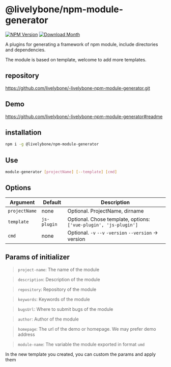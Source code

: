 # @livelybone/npm-module-generator
[![NPM Version](http://img.shields.io/npm/v/@livelybone/npm-module-generator.svg?style=flat-square)](https://www.npmjs.com/package/@livelybone/npm-module-generator)
[![Download Month](http://img.shields.io/npm/dm/@livelybone/npm-module-generator.svg?style=flat-square)](https://www.npmjs.com/package/@livelybone/npm-module-generator)

A plugins for generating a framework of npm module, include directories and dependencies.

The module is based on template, welcome to add more templates.

## repository
https://github.com/livelybone/-livelybone-npm-module-generator.git

## Demo
https://github.com/livelybone/-livelybone-npm-module-generator#readme

## installation
```bash
npm i -g @livelybone/npm-module-generator
```

## Use
```bash
module-generator [projectName] [--template] [cmd]
```

## Options
|Argument|Default|Description|
|--------|-------|-----------|
|`projectName`|none|Optional. ProjectName, dirname|
|`template`|`js-plugin`|Optional. Chose template, options: `['vue-plugin', 'js-plugin']`|
|`cmd`|none|Optional. `-v` `--v` `-version` `--version` -> version |

## Params of initializer

> `project-name`: The name of the module 

> `description`: Description of the module 

> `repository`: Repository of the module 

> `keywords`: Keywords of the module 

> `bugsUrl`: Where to submit bugs of the module 

> `author`: Author of the module

> `homepage`: The url of the demo or homepage. We may prefer demo address 

> `module-name`: The variable the module exported in format `umd`

In the new template you created, you can custom the params and apply them